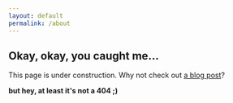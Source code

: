 ```yaml
---
layout: default
permalink: /about
---
```

## Okay, okay, you caught me...
This page is under construction. Why not check out [a blog post](/blog)?

**but hey, at least it's not a 404 ;)**